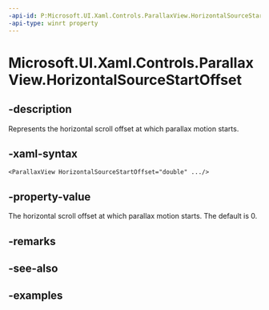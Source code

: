 ```yaml
---
-api-id: P:Microsoft.UI.Xaml.Controls.ParallaxView.HorizontalSourceStartOffset
-api-type: winrt property
---
```


<!-- Property syntax.
public double HorizontalSourceStartOffset { get;  set; }
-->

# Microsoft.UI.Xaml.Controls.ParallaxView.HorizontalSourceStartOffset

## -description

Represents the horizontal scroll offset at which parallax motion starts.

## -xaml-syntax

```xaml
<ParallaxView HorizontalSourceStartOffset="double" .../>
```

## -property-value

The horizontal scroll offset at which parallax motion starts. The default is 0.

## -remarks

## -see-also

## -examples

